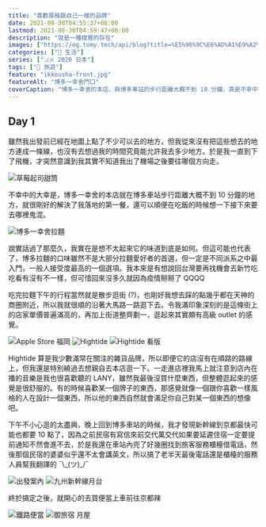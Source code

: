 ```yaml
---
title: "喜歡風格跟自己一樣的品牌"
date: 2021-08-30T04:55:37+08:00
lastmod: 2021-08-30T04:59:47+08:00
description: "就是一種樸實的存在"
images: ["https://og.tomy.tech/api/blog?title=%E5%96%9C%E6%AD%A1%E9%A2%A8%E6%A0%BC%E8%B7%9F%E8%87%AA%E5%B7%B1%E4%B8%80%E6%A8%A3%E7%9A%84%E5%93%81%E7%89%8C"]
categories: ["🍫 生活"]
series: ["🇯🇵 2020 日本"]
tags: ["🧳 旅遊"]
feature: "ikkousha-front.jpg"
featureAlt: "博多一幸舍門口"
coverCaption: "博多一幸舍的本店，與博多車站的步行距離大概不到 10 分鐘，真是不幸中的大幸 (?)"
---
```


## Day 1

雖然我出發前已經在地圖上點了不少可以去的地方，但我從來沒有把這些想去的地方連成一條線，也沒有去想過我的時間究竟能允許我去多少地方。於是我一直到下了飛機，才突然意識到我其實不知道我出了機場之後要往哪個方向走。

![草莓起司甜筒](strawberry-cheese-cone.jpg "剛下飛機，行程還沒想好不知道怎麼辦，就先來根草莓起司甜筒壓壓驚吧")

不幸中的大幸是，博多一幸舍的本店就在博多車站步行距離大概不到 10 分鐘的地方，就很剛好的解決了我落地的第一餐，還可以順便在吃飯的時候想一下接下來要去哪裡鬼混。

![博多一幸舍拉麵](ikkousha-ramen.jpg)

說實話過了那麼久，我實在是想不太起來它的味道到底是如何。但這可能也代表了，博多拉麵的口味雖然不是大部分拉麵愛好者的首選，但一定是不同派系之中最入門，一般人接受度最高的一個選項。我本來是有想說回台灣要再找機會去新竹吃吃看有沒有不一樣，但可惜回來沒多久就因為疫情掰掰了 QQQQ

吃完拉麵下午的行程當然就是散步逛街 (?)，也剛好我想去踩的點幾乎都在天神的商圈附近，所以我就很順的沿著大馬路一路逛下去。令我滿印象深刻的是這條街上的店家單價普遍滿高的，再加上街道整齊劃一，逛起來其實頗有高級 outlet 的感覺。

![Apple Store 福岡](apple-store-fukuoka.jpg "前幾個月才剛搬家和改裝的福岡 Apple Store，原本名字裡的天神也順便被拿掉了")
![Hightide](hightide.jpg "Hightide 本店意外的沒有很大，而且還藏身在一個住宅區的小巷子裡")
![Hightide 看版](hightide-board.jpg)

Hightide 算是我少數滿常在關注的雜貨品牌，所以即便它的店沒有在順路的路線上，但我還是特別繞過去想親自去本店逛一下。一走進店裡我馬上就注意到店內在播的音樂是我也很喜歡聽的 LANY，雖然我最後沒買什麼東西，但整體逛起來的感覺是很舒服的。有的時候喜歡某一個牌子的東西，那感覺就像一個跟你喜歡一樣風格的人在設計一個東西，所以他的東西自然就會滿足你自己對某一個東西的想像吧。


下午不小心逛的太盡興，晚上回到博多車站的時候，我才發現新幹線到京都最快可能也都要 10 點了，因為之前民宿有寫信來前交代萬交代如果要延遲住宿一定要提前通知不然會進不去，於是我還在車站內兜了好幾圈找到旅客服務櫃檯借電話，然後那個民宿的婆婆似乎還不太會講英文，所以搞了老半天最後電話還是櫃檯的服務人員幫我翻譯的 ¯\\\_(ツ)\_/¯

![出發案內](departure-information.jpg "第一次劃位新幹線就失算，可憐哪 QQQQ")
![九州新幹線月台](kyushu-shinkansen-platform.jpg)

終於搞定之後，就開心的去買便當上車前往京都辣

![鐵路便當](bento-on-shinkansen.jpg "日本的鐵路便當真的是隨便買隨便好吃 (˶‾᷄ ⁻̫ ‾᷅˵)")
![御旅宿 月屋](arrive-at-kyoto.jpg "好啦至少我平安抵達京都ㄌ")
